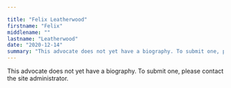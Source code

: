 ```yaml
---

title: "Felix Leatherwood"
firstname: "Felix"
middlename: ""
lastname: "Leatherwood"
date: "2020-12-14"
summary: "This advocate does not yet have a biography. To submit one, please contact the site administrator."
---
```

This advocate does not yet have a biography. To submit one, please contact the site administrator.

